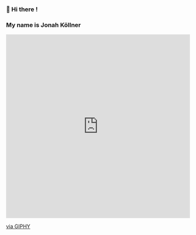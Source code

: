 ### 👋 Hi there !
### My name is Jonah Köllner

<div style="width:100%;height:0;padding-bottom:100%;position:relative;"><iframe src="https://giphy.com/embed/Oj25fisQ3zhukVWY96" width="100%" height="100%" style="position:absolute" frameBorder="0" class="giphy-embed" allowFullScreen></iframe></div><p><a href="https://giphy.com/gifs/fomo-fomoduck-duck-Oj25fisQ3zhukVWY96">via GIPHY</a></p>

<!--
**JonahKoellner/JonahKoellner** is a ✨ _special_ ✨ repository because its `README.md` (this file) appears on your GitHub profile.

Here are some ideas to get you started:

- 🔭 I’m currently working on ...
- 🌱 I’m currently learning ...
- 👯 I’m looking to collaborate on ...
- 🤔 I’m looking for help with ...
- 💬 Ask me about ...
- 📫 How to reach me: ...
- 😄 Pronouns: ...
- ⚡ Fun fact: ...
-->
